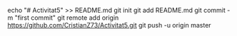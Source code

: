 
echo "# Activitat5" >> README.md
  git init
  git add README.md
  git commit -m "first commit"
  git remote add origin https://github.com/CristianZ73/Activitat5.git
  git push -u origin master
  
